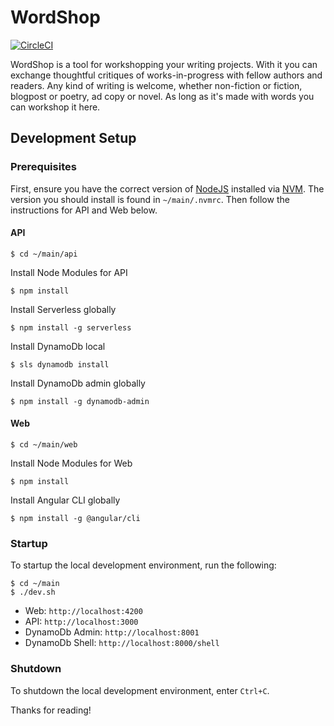 # WordShop

[![CircleCI](https://circleci.com/gh/WordShopApp/main/tree/master.svg?style=svg&circle-token=62aa93b79fc559a39add5f170f19c7bbc173f5d7)](https://circleci.com/gh/WordShopApp/main/tree/master)

WordShop is a tool for workshopping your writing projects. With it you can exchange thoughtful critiques of works-in-progress with  fellow authors and readers. Any kind of writing is welcome, whether non-fiction or fiction, blogpost or poetry, ad copy or novel. As long as it's made with words you can workshop it here.


## Development Setup

### Prerequisites

First, ensure you have the correct version of [NodeJS](https://nodejs.org/en/) installed via [NVM](https://github.com/creationix/nvm). The version you should install is found in ```~/main/.nvmrc```. Then follow the instructions for API and Web below.

#### API

```
$ cd ~/main/api
```

Install Node Modules for API

```
$ npm install
```

Install Serverless globally

```
$ npm install -g serverless
```

Install DynamoDb local

```
$ sls dynamodb install
```

Install DynamoDb admin globally

```
$ npm install -g dynamodb-admin
```

#### Web

```
$ cd ~/main/web
```

Install Node Modules for Web

```
$ npm install
```

Install Angular CLI globally

```
$ npm install -g @angular/cli
```


### Startup

To startup the local development environment, run the following:

```
$ cd ~/main
$ ./dev.sh
```

- Web: ```http://localhost:4200```
- API: ```http://localhost:3000```
- DynamoDb Admin: ```http://localhost:8001```
- DynamoDb Shell: ```http://localhost:8000/shell```



### Shutdown

To shutdown the local development environment, enter ```Ctrl+C```.

Thanks for reading!